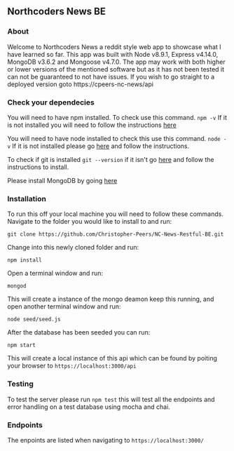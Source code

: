 ## Northcoders News BE 
### About

Welcome to Northcoders News a reddit style web app to showcase what I have learned so far. This app was built with Node v8.9.1, Express v4.14.0, MongoDB v3.6.2 and Mongoose v4.7.0. The app may work with both higher or lower versions of the mentioned software but as it has not been tested it can not be guaranteed to not have issues. If you wish to go straight to a deployed version goto https://cpeers-nc-news/api

### Check your dependecies

You will need to have npm installed. To check use this command.
```npm -v```
If it is not installed you will need to follow the instructions [here](https://nodejs.org/en/download/package-manager/)

You will need to have node installed to check this use this command. ```node -v```
If it is not installed please go [here](https://nodejs.org/en/download/package-manager/) and follow the instructions.

To check if git is installed ```git --version``` if it isn't go [here](https://git-scm.com/downloads) and follow the instructions to install.

Please install MongoDB by going [here](https://docs.mongodb.com/manual/installation/)

### Installation

To run this off your local machine you will need to follow these commands.
Navigate to the folder you would like to install to and run:

```git clone https://github.com/Christopher-Peers/NC-News-Restful-BE.git```

Change into this newly cloned folder and run:

```npm install```

Open a terminal window and run:

```mongod```

This will create a instance of the mongo deamon keep this running, and open another terminal window and run:

```node seed/seed.js```

After the database has been seeded you can run:

```npm start```

This will create a local instance of this api which can be found by poiting your browser to ```https://localhost:3000/api```

### Testing

To test the server please run ```npm test``` this will test all the endpoints and error handling on a test database using mocha and chai.

### Endpoints

The enpoints are listed when navigating to ```https://localhost:3000/```